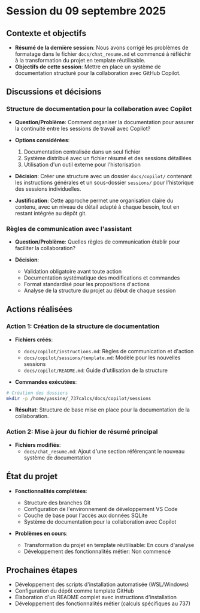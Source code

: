 # Session du 09 septembre 2025

## Contexte et objectifs

- **Résumé de la dernière session**: Nous avons corrigé les problèmes de formatage dans le fichier `docs/chat_resume.md` et commencé à réfléchir à la transformation du projet en template réutilisable.
- **Objectifs de cette session**: Mettre en place un système de documentation structuré pour la collaboration avec GitHub Copilot.

## Discussions et décisions

### Structure de documentation pour la collaboration avec Copilot

- **Question/Problème**: Comment organiser la documentation pour assurer la continuité entre les sessions de travail avec Copilot?

- **Options considérées**:
  1. Documentation centralisée dans un seul fichier
  2. Système distribué avec un fichier résumé et des sessions détaillées
  3. Utilisation d'un outil externe pour l'historisation

- **Décision**: Créer une structure avec un dossier `docs/copilot/` contenant les instructions générales et un sous-dossier `sessions/` pour l'historique des sessions individuelles.

- **Justification**: Cette approche permet une organisation claire du contenu, avec un niveau de détail adapté à chaque besoin, tout en restant intégrée au dépôt git.

### Règles de communication avec l'assistant

- **Question/Problème**: Quelles règles de communication établir pour faciliter la collaboration?

- **Décision**: 
  
  - Validation obligatoire avant toute action
  - Documentation systématique des modifications et commandes
  - Format standardisé pour les propositions d'actions
  - Analyse de la structure du projet au début de chaque session

## Actions réalisées

### Action 1: Création de la structure de documentation

- **Fichiers créés**:
  - `docs/copilot/instructions.md`: Règles de communication et d'action
  - `docs/copilot/sessions/template.md`: Modèle pour les nouvelles sessions
  - `docs/copilot/README.md`: Guide d'utilisation de la structure

- **Commandes exécutées**:

```bash
# Création des dossiers
mkdir -p /home/yassine/_737calcs/docs/copilot/sessions
```

- **Résultat**: Structure de base mise en place pour la documentation de la collaboration.

### Action 2: Mise à jour du fichier de résumé principal

- **Fichiers modifiés**:
  - `docs/chat_resume.md`: Ajout d'une section référençant le nouveau système de documentation

## État du projet

- **Fonctionnalités complétées**:
  - Structure des branches Git
  - Configuration de l'environnement de développement VS Code
  - Couche de base pour l'accès aux données SQLite
  - Système de documentation pour la collaboration avec Copilot

- **Problèmes en cours**:
  - Transformation du projet en template réutilisable: En cours d'analyse
  - Développement des fonctionnalités métier: Non commencé

## Prochaines étapes

- Développement des scripts d'installation automatisée (WSL/Windows)
- Configuration du dépôt comme template GitHub
- Élaboration d'un README complet avec instructions d'installation
- Développement des fonctionnalités métier (calculs spécifiques au 737)
